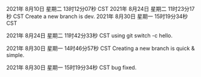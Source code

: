 2021年 8月10日 星期二 13时12分07秒 CST
2021年 8月24日 星期二 11时23分17秒 CST  Create a new branch is dev.
2021年 8月30日 星期一 15时19分34秒 CST

2021年 8月24日 星期二 11时42分33秒 CST  using git switch -c hello.

2021年 8月30日 星期一 14时46分57秒 CST Creating a new branch is quick & simple.

2021年 8月30日 星期一 15时19分34秒 CST bug fixed.
